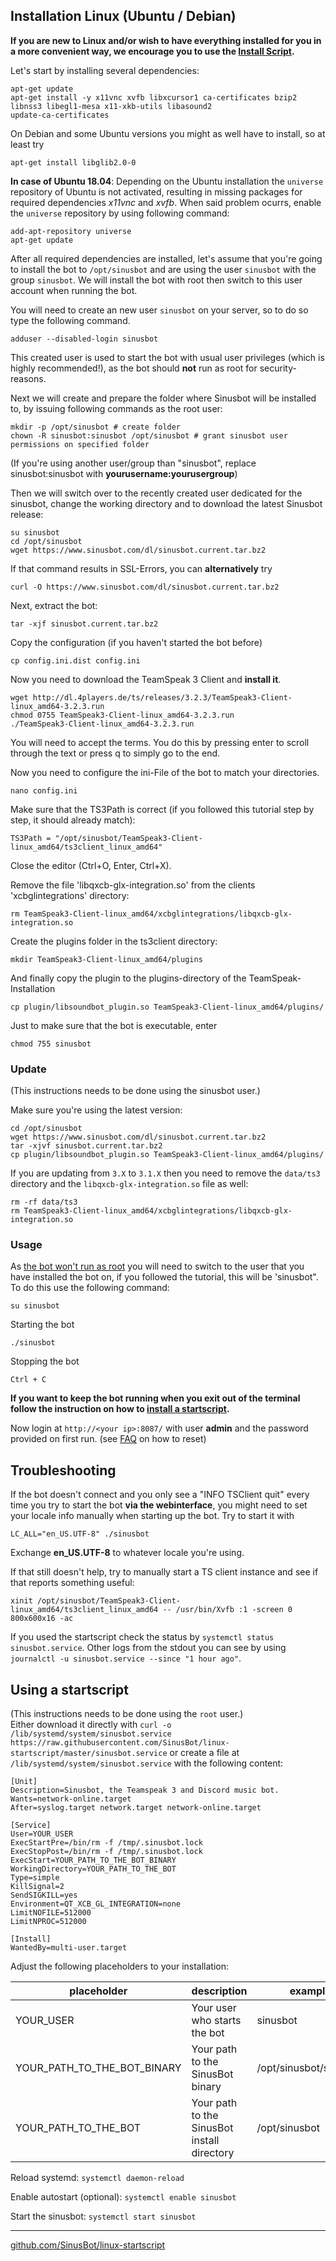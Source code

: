 ## Installation Linux (Ubuntu / Debian)

**If you are new to Linux and/or wish to have everything installed for you in a more convenient way, we encourage you to use the [Install Script](https://forum.sinusbot.com/resources/sinusbot-installer-script.58/).**

Let's start by installing several dependencies:

	apt-get update
	apt-get install -y x11vnc xvfb libxcursor1 ca-certificates bzip2 libnss3 libegl1-mesa x11-xkb-utils libasound2
	update-ca-certificates

On Debian and some Ubuntu versions you might as well have to install, so at least try

	apt-get install libglib2.0-0

**In case of Ubuntu 18.04**: Depending on the Ubuntu installation the `universe` repository of Ubuntu is not activated, resulting in missing packages for required dependencies *x11vnc* and *xvfb*. When said problem ocurrs, enable the `universe` repository by using following command:

	add-apt-repository universe
	apt-get update

After all required dependencies are installed, let's assume that you're going to install the bot to `/opt/sinusbot` and are using the user `sinusbot` with the group `sinusbot`. We will install the bot with root then switch to this user account when running the bot.

You will need to create an new user `sinusbot` on your server, so to do so type the following command.

	adduser --disabled-login sinusbot

This created user is used to start the bot with usual user privileges (which is highly recommended!), as the bot should **not** run as root for security-reasons.

Next we will create and prepare the folder where Sinusbot will be installed to, by issuing following commands as the root user:

	mkdir -p /opt/sinusbot # create folder
	chown -R sinusbot:sinusbot /opt/sinusbot # grant sinusbot user permissions on specified folder

(If you're using another user/group than "sinusbot", replace sinusbot:sinusbot with **yourusername:yourusergroup**)

Then we will switch over to the recently created user dedicated for the sinusbot, change the working directory and to download the latest Sinusbot release:

	su sinusbot
	cd /opt/sinusbot
	wget https://www.sinusbot.com/dl/sinusbot.current.tar.bz2

If that command results in SSL-Errors, you can **alternatively** try

	curl -O https://www.sinusbot.com/dl/sinusbot.current.tar.bz2

Next, extract the bot:

	tar -xjf sinusbot.current.tar.bz2

Copy the configuration (if you haven't started the bot before)

	cp config.ini.dist config.ini

Now you need to download the TeamSpeak 3 Client and **install it**.

	wget http://dl.4players.de/ts/releases/3.2.3/TeamSpeak3-Client-linux_amd64-3.2.3.run
	chmod 0755 TeamSpeak3-Client-linux_amd64-3.2.3.run
	./TeamSpeak3-Client-linux_amd64-3.2.3.run

You will need to accept the terms.
You do this by pressing enter to scroll through the text or press q to simply go to the end.

Now you need to configure the ini-File of the bot to match your directories.

	nano config.ini

Make sure that the TS3Path is correct (if you followed this tutorial step by step, it should already match):

	TS3Path = "/opt/sinusbot/TeamSpeak3-Client-linux_amd64/ts3client_linux_amd64"

Close the editor (Ctrl+O, Enter, Ctrl+X).

Remove the file 'libqxcb-glx-integration.so' from the clients 'xcbglintegrations' directory:

	rm TeamSpeak3-Client-linux_amd64/xcbglintegrations/libqxcb-glx-integration.so

Create the plugins folder in the ts3client directory:

	mkdir TeamSpeak3-Client-linux_amd64/plugins

And finally copy the plugin to the plugins-directory of the TeamSpeak-Installation

	cp plugin/libsoundbot_plugin.so TeamSpeak3-Client-linux_amd64/plugins/

Just to make sure that the bot is executable, enter

	chmod 755 sinusbot

### Update

(This instructions needs to be done using the sinusbot user.)

Make sure you're using the latest version:

	cd /opt/sinusbot
	wget https://www.sinusbot.com/dl/sinusbot.current.tar.bz2
	tar -xjvf sinusbot.current.tar.bz2
	cp plugin/libsoundbot_plugin.so TeamSpeak3-Client-linux_amd64/plugins/

If you are updating from `3.X` to `3.1.X` then you need to remove the `data/ts3` directory and the `libqxcb-glx-integration.so` file as well:

	rm -rf data/ts3
	rm TeamSpeak3-Client-linux_amd64/xcbglintegrations/libqxcb-glx-integration.so

### Usage

As [the bot won't run as root](https://forum.sinusbot.com/kb/why-cant-i-run-the-bot-as-root.201) you will need to switch to the user that you have installed the bot on, if you followed the tutorial, this will be 'sinusbot". To do this use the following command:


	su sinusbot

Starting the bot

	./sinusbot

Stopping the bot

	Ctrl + C

**If you want to keep the bot running when you exit out of the terminal follow the instruction on how to [install a startscript](#using_a_startscript).**

Now login at `http://<your ip>:8087/` with user **admin** and the password provided on first run. (see [FAQ](https://forum.sinusbot.com/faq/what-is-the-default-username-and-password.2/) on how to reset)

## Troubleshooting

If the bot doesn't connect and you only see a "INFO TSClient quit" every time you try to start the bot **via the webinterface**, you might need to set your locale info manually when starting up the bot. Try to start it with

	LC_ALL="en_US.UTF-8" ./sinusbot

Exchange **en_US.UTF-8** to whatever locale you're using.

If that still doesn't help, try to manually start a TS client instance and see if that reports something useful:

	xinit /opt/sinusbot/TeamSpeak3-Client-linux_amd64/ts3client_linux_amd64 -- /usr/bin/Xvfb :1 -screen 0 800x600x16 -ac

If you used the startscript check the status by `systemctl status sinusbot.service`. Other logs from the stdout you can see by using ` journalctl -u sinusbot.service --since "1 hour ago"`.

## Using a startscript

(This instructions needs to be done using the `root` user.)  
Either download it directly with `curl -o /lib/systemd/system/sinusbot.service https://raw.githubusercontent.com/SinusBot/linux-startscript/master/sinusbot.service`
or create a file at `/lib/systemd/system/sinusbot.service` with the following content:

```
[Unit]
Description=Sinusbot, the Teamspeak 3 and Discord music bot.
Wants=network-online.target
After=syslog.target network.target network-online.target

[Service]
User=YOUR_USER
ExecStartPre=/bin/rm -f /tmp/.sinusbot.lock
ExecStopPost=/bin/rm -f /tmp/.sinusbot.lock
ExecStart=YOUR_PATH_TO_THE_BOT_BINARY
WorkingDirectory=YOUR_PATH_TO_THE_BOT
Type=simple
KillSignal=2
SendSIGKILL=yes
Environment=QT_XCB_GL_INTEGRATION=none
LimitNOFILE=512000
LimitNPROC=512000

[Install]
WantedBy=multi-user.target
```

Adjust the following placeholders to your installation:

| placeholder                      | description                                 | example                |
| --- | --- | --- |
| YOUR\_USER                       | Your user who starts the bot                | sinusbot               |
| YOUR\_PATH\_TO\_THE\_BOT\_BINARY | Your path to the SinusBot binary            | /opt/sinusbot/sinusbot |
| YOUR\_PATH\_TO\_THE\_BOT          | Your path to the SinusBot install directory | /opt/sinusbot          |

Reload systemd: `systemctl daemon-reload`

Enable autostart (optional): `systemctl enable sinusbot`

Start the sinusbot: `systemctl start sinusbot`

----

[github.com/SinusBot/linux-startscript](https://github.com/SinusBot/linux-startscript)